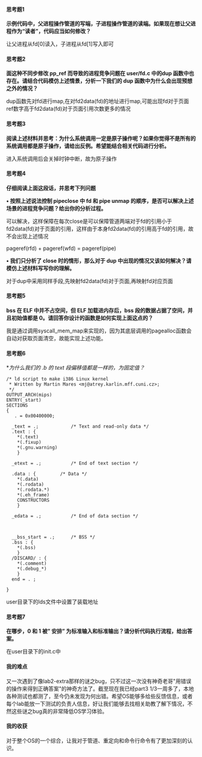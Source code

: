 #### 思考题1

 **示例代码中，父进程操作管道的写端，子进程操作管道的读端。如果现在想让父进程作为“读者”，代码应当如何修改？** 

让父进程从fd[0]读入，子进程从fd[1]写入即可



#### 思考题2

**面这种不同步修改 pp_ref 而导致的进程竞争问题在 user/fd.c 中的dup 函数中也存在。请结合代码模仿上述情景，分析一下我们的 dup 函数中为什么会出现预想之外的情况？** 

dup函数先对fd进行map,在对fd2data(fd)的地址进行map,可能出现fd对于页面ref数字高于fd2data(fd)对于页面引用次数更多的情况



#### 思考题3

**阅读上述材料并思考：为什么系统调用一定是原子操作呢？如果你觉得不是所有的系统调用都是原子操作，请给出反例。希望能结合相关代码进行分析。**

进入系统调用后会关掉时钟中断，故为原子操作





#### 思考题4

**仔细阅读上面这段话，并思考下列问题**

**• 按照上述说法控制 pipeclose 中 fd 和 pipe unmap 的顺序，是否可以解决上述场景的进程竞争问题？给出你的分析过程。**

可以解决，这样保障在每次close是可以保障管道两端对于fd的引用小于fd2data(fd)对于页面的引用，这样由于本身fd2data(fd)的引用高于fd的引用，故不会出现上述情况

pageref(rfd) + pageref(wfd) = pageref(pipe)

**• 我们只分析了 close 时的情形，那么对于 dup 中出现的情况又该如何解决？请模仿上述材料写写你的理解。**

对于dup中采用同样手段,先映射fd2data(fd)对于页面,再映射fd对应页面



#### 思考题5

**bss 在 ELF 中并不占空间，但 ELF 加载进内存后，bss 段的数据占据了空间，并且初始值都是 0。请回答你设计的函数是如何实现上面这点的？**

我是通过调用syscall_mem_map来实现的，因为其底层调用的pagealloc函数会自动对获取页面清空，故能实现上述功能。





#### 思考题6

 **为什么我们的 *.b 的 text 段偏移值都是一样的，为固定值？**

```
/* ld script to make i386 Linux kernel
 * Written by Martin Mares <mj@atrey.karlin.mff.cuni.cz>;
 */
OUTPUT_ARCH(mips)
ENTRY(_start)
SECTIONS
{
   . = 0x00400000;

  _text = .;			/* Text and read-only data */
  .text : {
	*(.text)
	*(.fixup)
	*(.gnu.warning)
	}

  _etext = .;			/* End of text section */

  .data : {			/* Data */
	*(.data)
	*(.rodata)
	*(.rodata.*)
	*(.eh_frame)
	CONSTRUCTORS
	}

  _edata = .;			/* End of data section */



  __bss_start = .;		/* BSS */
  .bss : {
	*(.bss)
	}
  /DISCARD/ : {
	*(.comment)
	*(.debug_*)
	}
  end = . ;

}

```

user目录下的lds文件中设置了装载地址



#### 思考题7

**在哪步，0 和 1 被” 安排” 为标准输入和标准输出？请分析代码执行流程，给出答案。** 

在user目录下的init.c中





#### 我的难点

又一次遇到了像lab2-extra那样的谜之bug，只不过这一次没有神奇老哥"用错误的操作来得到正确答案"的神奇方法了。截至现在我已经part3 1/3一周多了，本地各种测试也都测了，至今仍未发现为何出错。希望OS能够多给些反馈信息，或者每个lab能放一下测试的负责人信息，好让我们能够去找相关助教了解下情况，不然这些谜之bug真的非常降低OS学习体验。



#### 我的收获

对于整个OS的一个综合，让我对于管道、重定向和命令行命令有了更加深刻的认识。